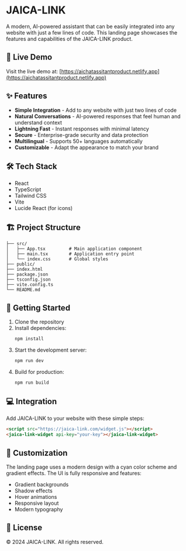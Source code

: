 # JAICA-LINK

A modern, AI-powered assistant that can be easily integrated into any website with just a few lines of code. This landing page showcases the features and capabilities of the JAICA-LINK product.

## 🚀 Live Demo

Visit the live demo at: [https://aichatassitantproduct.netlify.app](https://aichatassitantproduct.netlify.app)

## ✨ Features

- **Simple Integration** - Add to any website with just two lines of code
- **Natural Conversations** - AI-powered responses that feel human and understand context
- **Lightning Fast** - Instant responses with minimal latency
- **Secure** - Enterprise-grade security and data protection
- **Multilingual** - Supports 50+ languages automatically
- **Customizable** - Adapt the appearance to match your brand

## 🛠️ Tech Stack

- React
- TypeScript
- Tailwind CSS
- Vite
- Lucide React (for icons)

## 🏗️ Project Structure

```
├── src/
│   ├── App.tsx         # Main application component
│   ├── main.tsx        # Application entry point
│   └── index.css       # Global styles
├── public/
├── index.html
├── package.json
├── tsconfig.json
├── vite.config.ts
└── README.md
```

## 🚀 Getting Started

1. Clone the repository
2. Install dependencies:
   ```bash
   npm install
   ```
3. Start the development server:
   ```bash
   npm run dev
   ```
4. Build for production:
   ```bash
   npm run build
   ```

## 💻 Integration

Add JAICA-LINK to your website with these simple steps:

```html
<script src="https://jaica-link.com/widget.js"></script>
<jaica-link-widget api-key="your-key"></jaica-link-widget>
```

## 🎨 Customization

The landing page uses a modern design with a cyan color scheme and gradient effects. The UI is fully responsive and features:

- Gradient backgrounds
- Shadow effects
- Hover animations
- Responsive layout
- Modern typography

## 📄 License

© 2024 JAICA-LINK. All rights reserved.